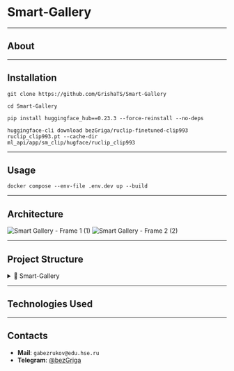 # Smart-Gallery

___
## About

___
## Installation
```shell
git clone https://github.com/GrishaTS/Smart-Gallery
```
```shell
cd Smart-Gallery
```
```shell
pip install huggingface_hub==0.23.3 --force-reinstall --no-deps
```
```shell
huggingface-cli download bezGriga/ruclip-finetuned-clip993 ruclip_clip993.pt --cache-dir ml_api/app/sm_clip/hugface/ruclip_clip993
```
___
## Usage
```shell
docker compose --env-file .env.dev up --build
```

___
## Architecture
![Smart Gallery - Frame 1 (1)](https://github.com/user-attachments/assets/4e70a845-1029-46fb-8342-096d2249f331)
![Smart Gallery - Frame 2 (2)](https://github.com/user-attachments/assets/0602964c-3c33-4bbd-be99-9d1360518ddd)


___
## Project Structure

<details>
  <summary>📂 Smart-Gallery</summary>

  <ul>
    <li>📄 <code>.env.dev</code> — Development environment variables</li>
    <li>📄 <code>docker-compose.yml</code> — Docker services configuration</li>
    <li>📄 <code>nginx.conf</code> — NGINX reverse proxy configuration</li>
  </ul>

  <details>
    <summary>📂 <a href="https://github.com/GrishaTS/Smart-Gallery/tree/main/backend" target="_blank">backend/</a> — Backend</summary>
    <ul>
      <li>📄 .dockerignore</li>
      <li>📄 Dockerfile</li>
      <li>📄 requirements.txt</li>
      <details>
        <summary>📂 app/</summary>
        <ul>
          <li>📄 main.py</li>
          <li>📄 config.py</li>
          <li>📄 models.py</li>
          <li>📄 router.py</li>
          <li>📄 schemas.py</li>
          <details>
            <summary>📂 api/</summary>
            <ul>
              <li>📄 __init__.py</li>
              <li>📄 ml_api.py</li>
            </ul>
          </details>
          <details>
            <summary>📂 database/</summary>
            <ul>
              <li>📄 __init__.py</li>
              <li>📄 minio_client.py</li>
              <li>📄 postgres_client.py</li>
              <li>📄 qdrant_client.py</li>
              <li>📄 test_data.py</li>
            </ul>
          </details>
          <details>
            <summary>📂 repository/</summary>
            <ul>
              <li>📄 __init__.py</li>
              <li>📄 base_repository.py</li>
              <li>📄 postgres_repository.py</li>
              <li>📄 minio_repository.py</li>
              <li>📄 qdrant_repository.py</li>
              <li>📄 repository.py</li>
            </ul>
          </details>
        </ul>
      </details>
    </ul>
  </details>

  <details>
    <summary>📂 <a href="https://github.com/GrishaTS/Smart-Gallery/tree/main/frontend" target="_blank">frontend/</a> — User Interface</summary>
    <ul>
      <li>📄 .dockerignore</li>
      <li>📄 Dockerfile</li>
      <li>📄 requirements.txt</li>
      <details>
        <summary>📂 app/</summary>
        <ul>
          <li>📄 main.py</li>
          <li>📄 config.py</li>
          <li>📄 routes.py</li>
          <details>
            <summary>📂 api/</summary>
            <ul>
              <li>📄 __init__.py</li>
              <li>📄 images_api.py</li>
              <li>📄 image_api.py</li>
            </ul>
          </details>
          <details>
            <summary>📂 data/</summary>
            <ul>
              <li>📄 __init__.py</li>
              <li>📄 image_data.py</li>
            </ul>
          </details>
          <details>
            <summary>📂 views/</summary>
            <ul>
              <li>📄 __init__.py</li>
              <li>📄 base_view.py</li>
              <li>📄 home_view.py</li>
              <li>📄 images_view.py</li>
              <li>📄 image_view.py</li>
              <li>📄 delete_images_view.py</li>
              <li>📄 search_images_view.py</li>
              <details>
                <summary>📂 mixins/</summary>
                <ul>
                  <li>📄 __init__.py</li>
                  <li>📄 app_bar_mixin.py</li>
                  <li>📄 grid_mixin.py</li>
                  <li>📄 nav_bar_mixin.py</li>
                </ul>
              </details>
            </ul>
          </details>
        </ul>
      </details>
    </ul>
  </details>

  <details>
    <summary>📂 <a href="https://github.com/GrishaTS/Smart-Gallery/tree/main/ml_api" target="_blank">ml_api/</a> — ML Service</summary>
    <ul>
      <li>📄 .dockerignore</li>
      <li>📄 Dockerfile</li>
      <li>📄 requirements.txt</li>
      <details>
        <summary>📂 app/</summary>
        <ul>
          <li>📄 main.py</li>
          <li>📄 config.py</li>
          <li>📄 router.py</li>
          <li>📄 schemas.py</li>
          <details>
            <summary>📂 sm_clip/</summary>
            <ul>
              <li>📄 __init__.py</li>
              <li>📄 base_clip.py</li>
              <li>📄 clip_vit_b_32.py</li>
            </ul>
          </details>
        </ul>
      </details>
    </ul>
  </details>

  <details>
    <summary>📂 <a href="https://github.com/GrishaTS/Smart-Gallery/tree/main/clip_fine_tuning" target="_blank">clip_fine_tuning/</a> — Model Fine-tuning</summary>
    <ul>
      <li>📄 pyproject.toml</li>
      <li>📄 requirements.txt</li>
      <details>
        <summary>📂 dataset/</summary>
        <ul>
          <details>
            <summary>📂 src/</summary>
            <ul>
              <li>📄 database.py</li>
              <li>📄 models.py</li>
              <li>📄 repository.py</li>
              <li>📄 ruclip_dataset.py</li>
            </ul>
          </details>
          <li>📄 1. qwen25_test.ipynb</li>
          <li>📄 2. clip993.ipynb</li>
          <li>📄 clip.db</li>
          <li>📄 qwen_api_keys.json</li>
        </ul>
      </details>
      <details>
        <summary>📂 models/</summary>
        <ul>
          <details>
            <summary>📂 fine-tuning/</summary>
            <ul>
              <li>📄 1. ruclip_clip993.ipynb</li>
            </ul>
          </details>
          <li>📄 1. open_clip.ipynb</li>
          <li>📄 2. ruclip.ipynb</li>
          <li>📄 3. ruclip_tiny.ipynb</li>
          <li>📄 base_clip.py</li>
        </ul>
      </details>
    </ul>
  </details>

</details>

___
## Technologies Used

___
## Contacts
- **Mail**: `gabezrukov@edu.hse.ru`
- **Telegram**: [@bezGriga](https://t.me/bezGriga)  
